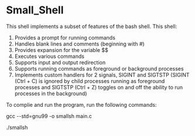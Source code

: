 # Small_Shell
This shell implements a subset of features of the bash shell. This shell:
1. Provides a prompt for running commands
2. Handles blank lines and comments (beginning with #)
3. Provides expansion for the variable $$
4. Executes various commands
5. Supports input and output redirection
6. Supports running commands as foreground or background processes
7. Implements custom handlers for 2 signals, SIGINT and SIGTSTP (SIGINT (Ctrl + C) is ignored by child processes running as foreground processes and SIGTSTP (Ctrl + Z) toggles on and off the ability to run processes in the background)


To complie and run the program, run the following commands:

gcc --std=gnu99 -o smallsh main.c

./smallsh
